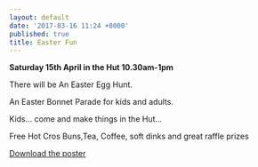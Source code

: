 ```yaml
---
layout: default
date: '2017-03-16 11:24 +0000'
published: true
title: Easter Fun
---
```

**Saturday 15th April in the Hut 10.30am-1pm**

There will be An Easter Egg Hunt.

An Easter Bonnet Parade for kids and adults.

Kids… come and make things in the Hut…

Free Hot Cros Buns,Tea, Coffee, soft dinks and great raffle prizes

[Download the poster](https://drive.google.com/file/d/0B_X_memtuR37UWNFWFpmSnIxbHR6cUE3T3diZ3hNektnM0lF/view?usp=sharing)
